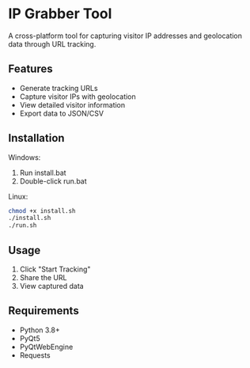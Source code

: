 # IP Grabber Tool

A cross-platform tool for capturing visitor IP addresses and geolocation data through URL tracking.

## Features
- Generate tracking URLs
- Capture visitor IPs with geolocation
- View detailed visitor information
- Export data to JSON/CSV

## Installation
Windows:
1. Run install.bat
2. Double-click run.bat

Linux:
```bash
chmod +x install.sh
./install.sh
./run.sh
```

## Usage
1. Click "Start Tracking"
2. Share the URL
3. View captured data

## Requirements
* Python 3.8+
* PyQt5
* PyQtWebEngine
* Requests
